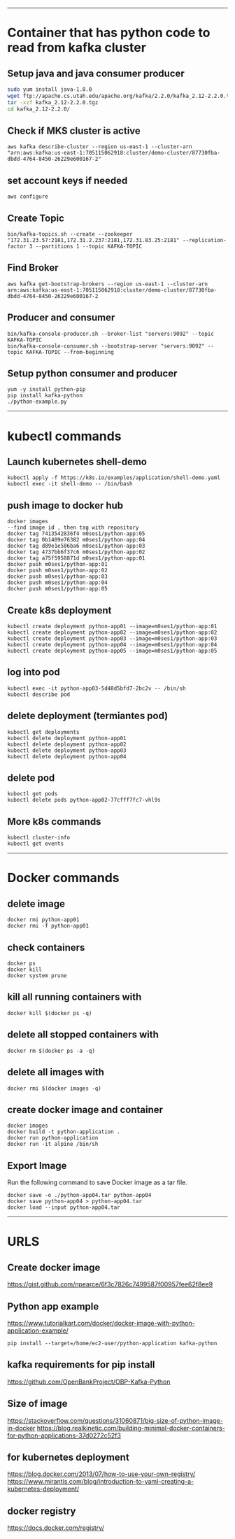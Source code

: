 ------------------------------------------------------------------------------
# Container that has python code to read from kafka cluster


## Setup java and java consumer producer
```bash
sudo yum install java-1.8.0
wget ftp://apache.cs.utah.edu/apache.org/kafka/2.2.0/kafka_2.12-2.2.0.tgz
tar -xzf kafka_2.12-2.2.0.tgz
cd kafka_2.12-2.2.0/
```
## Check if MKS cluster is active
```console
aws kafka describe-cluster --region us-east-1 --cluster-arn "arn:aws:kafka:us-east-1:705115062918:cluster/demo-cluster/87730fba-dbdd-4764-8450-26229e600167-2"
```
## set account keys if needed
```
aws configure
```
## Create Topic
```
bin/kafka-topics.sh --create --zookeeper "172.31.23.57:2181,172.31.2.237:2181,172.31.83.25:2181" --replication-factor 3 --partitions 1 --topic KAFKA-TOPIC
```
## Find Broker
```
aws kafka get-bootstrap-brokers --region us-east-1 --cluster-arn arn:aws:kafka:us-east-1:705115062918:cluster/demo-cluster/87730fba-dbdd-4764-8450-26229e600167-2
```
## Producer and consumer
```
bin/kafka-console-producer.sh --broker-list "servers:9092" --topic KAFKA-TOPIC
bin/kafka-console-consumer.sh --bootstrap-server "servers:9092" --topic KAFKA-TOPIC --from-beginning
```
## Setup python consumer and producer
```
yum -y install python-pip
pip install kafka-python
./python-example.py
```
---------------------------------------------------


# kubectl commands

## Launch kubernetes shell-demo
```
kubectl apply -f https://k8s.io/examples/application/shell-demo.yaml
kubectl exec -it shell-demo -- /bin/bash
```

## push image to docker hub
```
docker images
--find image id , then tag with repository
docker tag 7413542836f4 m0ses1/python-app:05
docker tag 0b1409e76382 m0ses1/python-app:04
docker tag d89e1e586ba6 m0ses1/python-app:03
docker tag 4737bb6f37c6 m0ses1/python-app:02
docker tag a75f5958871d m0ses1/python-app:01
docker push m0ses1/python-app:01
docker push m0ses1/python-app:02
docker push m0ses1/python-app:03
docker push m0ses1/python-app:04
docker push m0ses1/python-app:05
```





## Create k8s deployment 
```
kubectl create deployment python-app01 --image=m0ses1/python-app:01
kubectl create deployment python-app02 --image=m0ses1/python-app:02
kubectl create deployment python-app03 --image=m0ses1/python-app:03
kubectl create deployment python-app04 --image=m0ses1/python-app:04
kubectl create deployment python-app05 --image=m0ses1/python-app:05
```
## log into pod
```
kubectl exec -it python-app03-5d48d5bfd7-2bc2v -- /bin/sh
kubectl describe pod
```
## delete deployment (termiantes pod)
```
kubectl get deployments
kubectl delete deployment python-app01
kubectl delete deployment python-app02
kubectl delete deployment python-app03
kubectl delete deployment python-app04
```
## delete pod
```
kubectl get pods
kubectl delete pods python-app02-77cfff7fc7-vhl9s
```
## More k8s commands
```
kubectl cluster-info
kubectl get events
```

--------------------------------------------------
# Docker commands

## delete image
```
docker rmi python-app01
docker rmi -f python-app01
```
## check containers 
```
docker ps
docker kill 
docker system prune
```
## kill all running containers with 
```
docker kill $(docker ps -q)
```
## delete all stopped containers with 
```
docker rm $(docker ps -a -q)
```
## delete all images with 
```
docker rmi $(docker images -q)
```
## create docker image and container
```
docker images
docker build -t python-application .
docker run python-application
docker run -it alpine /bin/sh
```

## Export Image
Run the following command to save Docker image as a tar file.
```
docker save -o ./python-app04.tar python-app04
docker save python-app04 > python-app04.tar
docker load --input python-app04.tar
```

--------------------------------------------------
# URLS


## Create docker image
https://gist.github.com/npearce/6f3c7826c7499587f00957fee62f8ee9

## Python app example
https://www.tutorialkart.com/docker/docker-image-with-python-application-example/
```
pip install --target=/home/ec2-user/python-application kafka-python
```

## kafka requirements for pip install 
https://github.com/OpenBankProject/OBP-Kafka-Python

## Size of image
https://stackoverflow.com/questions/31060871/big-size-of-python-image-in-docker
https://blog.realkinetic.com/building-minimal-docker-containers-for-python-applications-37d0272c52f3


## for kubernetes deployment
https://blog.docker.com/2013/07/how-to-use-your-own-registry/
https://www.mirantis.com/blog/introduction-to-yaml-creating-a-kubernetes-deployment/

## docker registry
https://docs.docker.com/registry/
